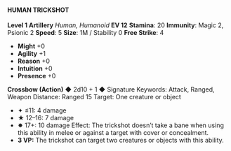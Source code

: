 #### HUMAN TRICKSHOT

**Level 1 Artillery**
*Human, Humanoid*
**EV 12**
**Stamina**: 20
**Immunity**: Magic 2, Psionic 2
**Speed**: 5
**Size**: 1M / Stability 0
**Free Strike**: 4

- **Might** +0
- **Agility** +1
- **Reason** +0
- **Intuition** +0
- **Presence** +0

**Crossbow (Action)** ◆ 2d10 + 1 ◆ Signature
Keywords: Attack, Ranged, Weapon
Distance: Ranged 15
Target: One creature or object

- ✦ ≤11: 4 damage
- ★ 12–16: 7 damage
- ✸ 17+: 10 damage
  Effect: The trickshot doesn’t take a bane when using this ability in melee or against a target with cover or concealment.
- **3 VP:** The trickshot can target two creatures or objects with this ability.
